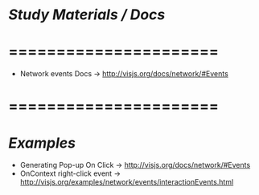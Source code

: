 # *Study Materials / Docs*
# ====================== #
- Network events Docs -> http://visjs.org/docs/network/#Events

# ====================== #
# *Examples*
- Generating Pop-up On Click -> http://visjs.org/docs/network/#Events
- OnContext right-click event -> http://visjs.org/examples/network/events/interactionEvents.html
